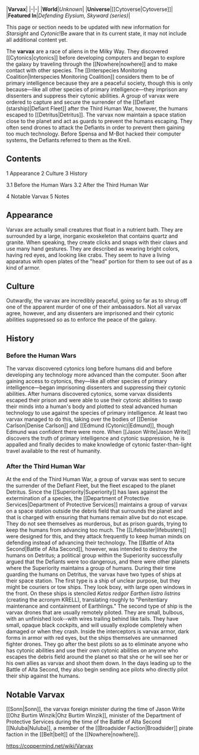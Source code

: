 |**Varvax**|
|-|-|
|**World**|*Unknown*|
|**Universe**|[[Cytoverse\|Cytoverse]]|
|**Featured In**|*Defending Elysium, Skyward (series)*|

This page or section needs to be updated with new information for *Starsight* and *Cytonic*!Be aware that in its current state, it may not include all additional content yet.

The **varvax** are a race of aliens in the Milky Way. They discovered [[Cytonics\|cytonics]] before developing computers and began to explore the galaxy by traveling through the [[Nowhere\|nowhere]] and to make contact with other species. The [[Interspecies Monitoring Coalition\|Interspecies Monitoring Coalition]] considers them to be of primary intelligence because they are a peaceful society, though this is only because—like all other species of primary intelligence—they imprison any dissenters and suppress their cytonic abilities.
A group of varvax were ordered to capture and secure the surrender of the [[Defiant (starship)\|Defiant Fleet]] after the Third Human War, however, the humans escaped to [[Detritus\|Detritus]]. The varvax now maintain a space station close to the planet and act as guards to prevent the humans escaping. They often send drones to attack the Defiants in order to prevent them gaining too much technology.  Before Spensa and M-Bot hacked their computer systems, the Defiants referred to them as the Krell.

## Contents

1 Appearance
2 Culture
3 History

3.1 Before the Human Wars
3.2 After the Third Human War


4 Notable Varvax
5 Notes


## Appearance
Varvax are actually small creatures that float in a nutrient bath. They are surrounded by a large, inorganic exoskeleton that contains quartz and granite. When speaking, they create clicks and snaps with their claws and use many hand gestures. They are described as wearing bright colors, having red eyes, and looking like crabs. They seem to have a living apparatus with open plates of the "head" portion for them to see out of as a kind of armor.

## Culture
Outwardly, the varvax are incredibly peaceful, going so far as to shrug off one of the apparent murder of one of their ambassadors. Not all varvax agree, however, and any dissenters are imprisoned and their cytonic abilities suppressed so as to enforce the peace of the galaxy.

## History
### Before the Human Wars
The varvax discovered cytonics long before humans did and before developing any technology more advanced than the computer. Soon after gaining access to cytonics, they—like all other species of primary intelligence—began imprisoning dissenters and suppressing their cytonic abilities.
After humans discovered cytonics, some varvax dissidents escaped their prison and were able to use their cytonic abilities to swap their minds into a human's body and plotted to steal advanced human technology to use against the species of primary intelligence. At least two varvax managed to do this, taking over the bodies of [[Denise Carlson\|Denise Carlson]] and [[Edmund (Cytonic)\|Edmund]], though Edmund was confident there were more. When [[Jason Write\|Jason Write]] discovers the truth of primary intelligence and cytonic suppression, he is appalled and finally decides to make knowledge of cytonic faster-than-light travel available to the rest of humanity.

### After the Third Human War
At the end of the Third Human War, a group of varvax was sent to secure the surrender of the Defiant Fleet, but the fleet escaped to the planet Detritus. Since the [[Superiority\|Superiority]] has laws against the extermination of a species, the [[Department of Protective Services\|Department of Protective Services]] maintains a group of varvax on a space station outside the debris field that surrounds the planet and that is charged with ensuring that humans remain alive but do not escape. They do not see themselves as murderous, but as prison guards, trying to keep the humans from advancing too much. The [[Lifebuster\|lifebusters]] were designed for this, and they attack frequently to keep human minds on defending instead of advancing their technology. The [[Battle of Alta Second\|Battle of Alta Second]], however, was intended to destroy the humans on Detritus; a political group within the Superiority successfully argued that the Defiants were too dangerous, and there were other planets where the Superiority maintains a group of humans.
During their time guarding the humans on Detritus, the varvax have two types of ships at their space station. The first type is a ship of unclear purpose, but they might be couriers or tow ships. They look boxy, with large open windows in the front. On these ships is stenciled *Ketos redgor Earthen listro listrins* (creating the acronym KRELL), translating roughly to "Penitentiary maintenance and containment of Earthlings." The second type of ship is the varvax drones that are usually remotely piloted. They are small, bulbous, with an unfinished look--with wires trailing behind like tails. They have small, opaque black cockpits, and will usually explode completely when damaged or when they crash. Inside the interceptors is varvax armor, dark forms in armor with red eyes, but the ships themselves are unmanned fighter drones. They go after the best pilots so as to eliminate anyone who has cytonic abilities and use their own cytonic abilities on anyone who escapes the debris field around the planet so that she or he will see her or his own allies as varvax and shoot them down. In the days leading up to the Battle of Alta Second, they also begin sending ace pilots who directly pilot their ship against the humans.

## Notable Varvax
[[Sonn\|Sonn]], the varvax foreign minister during the time of Jason Write
[[Ohz Burtim Winzik\|Ohz Burtim Winzik]], minister of the Department of Protective Services during the time of the Battle of Alta Second
[[Nuluba\|Nuluba]], a member of the [[Broadsider Faction\|Broadsider]] pirate faction in the [[Belt\|belt]] of the [[Nowhere\|nowhere]].


https://coppermind.net/wiki/Varvax